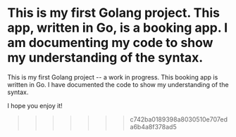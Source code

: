 
This is my first Golang project. This app, written in Go, is a booking app.
I am documenting my code to show my understanding of the syntax.
=======
This is my first Golang project -- a work in progress. This booking app is written in Go. I have documented the code to show my understanding of the syntax. 

I hope you enjoy it!
>>>>>>> c742ba0189398a8030510e707eda6b4a8f378ad5

